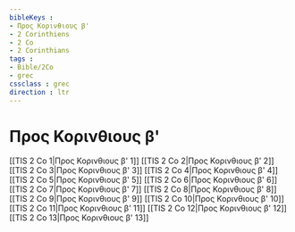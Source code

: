 ```yaml
---
bibleKeys : 
- Προς Κορινθιους β'
- 2 Corinthiens
- 2 Co
- 2 Corinthians
tags : 
- Bible/2Co
- grec
cssclass : grec
direction : ltr
---
```


# Προς Κορινθιους β'

[[TIS 2 Co 1|Προς Κορινθιους β' 1]]
[[TIS 2 Co 2|Προς Κορινθιους β' 2]]
[[TIS 2 Co 3|Προς Κορινθιους β' 3]]
[[TIS 2 Co 4|Προς Κορινθιους β' 4]]
[[TIS 2 Co 5|Προς Κορινθιους β' 5]]
[[TIS 2 Co 6|Προς Κορινθιους β' 6]]
[[TIS 2 Co 7|Προς Κορινθιους β' 7]]
[[TIS 2 Co 8|Προς Κορινθιους β' 8]]
[[TIS 2 Co 9|Προς Κορινθιους β' 9]]
[[TIS 2 Co 10|Προς Κορινθιους β' 10]]
[[TIS 2 Co 11|Προς Κορινθιους β' 11]]
[[TIS 2 Co 12|Προς Κορινθιους β' 12]]
[[TIS 2 Co 13|Προς Κορινθιους β' 13]]
